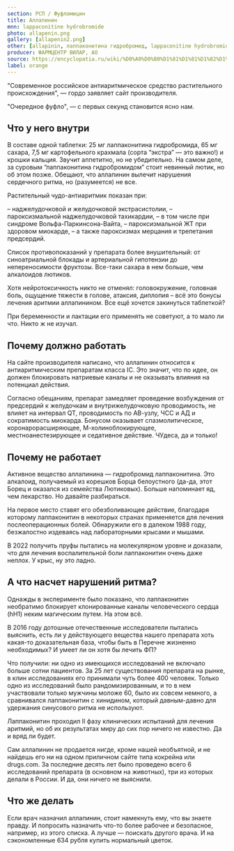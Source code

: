 ```yaml
---
section: РСП / Фуфломицин
title: Аллапинин
mnn: lappaconitine hydrobromide
photo: allapenin.png
gallery: [allapenin2.png]
other: [allapinin, лаппаконитина гидробромид, lappaconitine hydrobromide]
producer: ФАРМЦЕНТР ВИЛАР, АО
source: https://encyclopatia.ru/wiki/%D0%A0%D0%B0%D1%81%D1%81%D1%82%D1%80%D0%B5%D0%BB%D1%8C%D0%BD%D1%8B%D0%B9_%D1%81%D0%BF%D0%B8%D1%81%D0%BE%D0%BA_%D0%BF%D1%80%D0%B5%D0%BF%D0%B0%D1%80%D0%B0%D1%82%D0%BE%D0%B2
label: orange
---
```


"Современное российское антиаритмическое средство растительного происхождения", — гордо заявляет сайт производителя.

"Очередное фуфло", — с первых секунд становится ясно нам.

## Что у него внутри

В составе одной таблетки: 25 мг лаппаконитина гидробромида, 65 мг сахара, 7,5 мг картофельного крахмала (сорта “экстра” — это важно!) и крошки кальция. Звучит аппетитно, но не убедительно. На самом деле, за суровым “лаппаконитина гидробромидом” стоит невинный лютик, но об этом позже. Обещают, что аллапинин вылечит нарушения сердечного ритма, но (разумеется) не все.

Растительный чудо-антиаритмик показан при:

– наджелудочковой и желудочковой экстрасистолии, – пароксизмальной наджелудочковой тахикардии,
– в том числе при синдроме Вольфа-Паркинсона-Вайта,
– пароксизмальной ЖТ при здоровом миокарде,
– а также пароксизмах мерцания и трепетания предсердий.

Список противопоказаний у препарата более внушительный: от синоатриальной блокады и артериальной гипотензии до непереносимости фруктозы. Все-таки сахара в нем больше, чем алкалоидов лютиков.

Хотя нейротоксичность никто не отменял: головокружение, головная боль, ощущение тяжести в голове, атаксия, диплопия – всё это бонусы лечения аритмии аллапинином. Все ещё хочется закинуться таблеткой?

При беременности и лактации его применять не советуют, а то мало ли что. Никто ж не изучал.

## Почему должно работать

На сайте производителя написано, что аллапинин относится к антиаритмическим препаратам класса IC. Это значит, что по идее, он должен блокировать натриевые каналы и не оказывать влияния на потенциал действия.

Согласно обещаниям, препарат замедляет проведение возбуждения от предсердий к желудочкам и внутрижелудочковую проводимость, не влияет на интервал QT, проводимость по АВ-узлу, ЧСС и АД и сократимость миокарда. Бонусом оказывает спазмолитическое, коронарорасширяющее, М-холиноблокирующее, местноанестезирующее и седативное действие. ЧУдеса, да и только!

## Почему не работает

Активное вещество аллапинина — гидробромид лаппаконитина. Это алкалоид, получаемый из корешков Борца белоустного (да-да, этот Борец и оказался из семейства Лютиковых). Больше напоминает яд, чем лекарство. Но давайте разбираться.

На первое место ставят его обезболивающее действие, благодаря которому лаппаконитин в некоторых странах применяется для лечения послеоперационных болей. Обнаружили его в далеком 1988 году, безжалостно издеваясь над лабораторными крысами и мышами.

В 2022 получить пруфы пытались на молекулярном уровне и доказали, что для лечения воспалительной боли лаппаконитин очень даже неплох. У крыс, ну это ладно.

## А что насчет нарушений ритма?

Однажды в эксперименте было показано, что лаппаконитин необратимо блокирует клонированные каналы человеческого сердца (hH1) неким магическим путем. На этом всё.

В 2016 году дотошные отечественные исследователи пытались выяснить, есть ли у действующего вещества нашего препарата хоть какая-то доказательная база, чтобы быть в Перечне жизненно необходимых? И умеет ли он хотя бы лечить ФП?

Что получили: ни одно из имеющихся исследований не включало больше сотни пациентов. За 25 лет существования препарата на рынке, в клин исследованиях его принимали чуть более 400 человек.
Только одно из исследований было рандомизированным, и то в нем участвовали только мужчины моложе 60, было их совсем немного, а сравнивался лаппаконитин с хинидином, который давным-давно для удержания синусового ритма не используют.

Лаппаконитин проходил II фазу клинических испытаний для лечения аритмий, но об их результатах миру до сих пор ничего не известно. Да и вряд ли будет.

Сам аллапинин не продается нигде, кроме нашей необъятной, и не найдешь его ни на одном приличном сайте типа кокрейна или drugs.com. За последние десять лет было проведено всего 6 исследований препарата (в основном на животных), три из которых делали в России. И да, они ничего не выяснили.

## Что же делать

Если врач назначил аллапинин, стоит намекнуть ему, что вы знаете правду. И попросить назначить что-то более рабочее и безопасное, например, из этого списка. А лучше — поискать другого врача. И на сэкономленные 634 рубля купить нормальный цветок.
